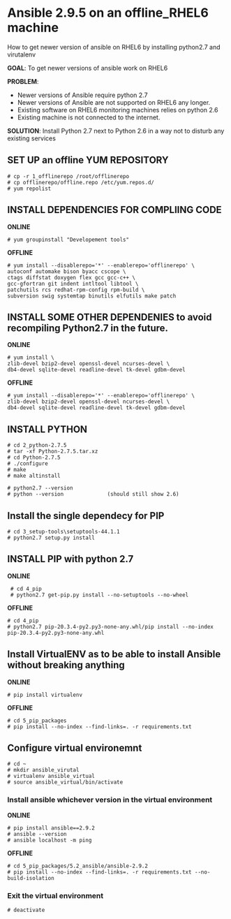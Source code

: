 # Ansible 2.9.5 on an offline_RHEL6 machine
How to get newer version of ansible on RHEL6 by installing python2.7 and virutalenv


**GOAL**:  		To get newer versions of ansible work on RHEL6

**PROBLEM**:		
 - Newer versions of Ansible require python 2.7
 - Newer versions of Ansible are not supported on RHEL6 any longer.
 - Existing software on RHEL6 monitoring machines relies on python 2.6
 - Existing machine is not connected to the internet.
			
**SOLUTION**:	Install Python 2.7 next to Python 2.6 in a way not to disturb any existing services

## SET UP an offline YUM REPOSITORY
```
# cp -r 1_offlinerepo /root/offlinerepo
# cp offlinerepo/offline.repo /etc/yum.repos.d/
# yum repolist
```


## INSTALL DEPENDENCIES FOR COMPLIING CODE
**ONLINE**
```
# yum groupinstall "Developement tools"
```

 **OFFLINE**
```							
# yum install --disablerepo='*' --enablerepo='offlinerepo' \
autoconf automake bison byacc cscope \
ctags diffstat doxygen flex gcc gcc-c++ \
gcc-gfortran git indent intltool libtool \
patchutils rcs redhat-rpm-config rpm-build \
subversion swig systemtap binutils elfutils make patch
```
							
## INSTALL SOME OTHER DEPENDENIES to avoid recompiling Python2.7 in the future.

**ONLINE**
```
# yum install \
zlib-devel bzip2-devel openssl-devel ncurses-devel \
db4-devel sqlite-devel readline-devel tk-devel gdbm-devel
```

**OFFLINE**
```
# yum install --disablerepo='*' --enablerepo='offlinerepo' \
zlib-devel bzip2-devel openssl-devel ncurses-devel \
db4-devel sqlite-devel readline-devel tk-devel gdbm-devel
```
	
## INSTALL PYTHON
```
# cd 2_python-2.7.5
# tar -xf Python-2.7.5.tar.xz
# cd Python-2.7.5
# ./configure
# make 
# make altinstall

# python2.7 --version
# python --version  			(should still show 2.6)
```
			

## Install the single dependecy for PIP
```
# cd 3_setup-tools\setuptools-44.1.1
# python2.7 setup.py install
```

## INSTALL PIP with python 2.7

**ONLINE**
```
 # cd 4_pip
 # python2.7 get-pip.py install --no-setuptools --no-wheel
```
  
**OFFLINE**
```
# cd 4_pip
# python2.7 pip-20.3.4-py2.py3-none-any.whl/pip install --no-index  pip-20.3.4-py2.py3-none-any.whl
```

			
## Install VirtualENV as to be able to install Ansible without breaking anything
**ONLINE**
```
# pip install virtualenv
```
  
**OFFLINE**
```
# cd 5_pip_packages
# pip install --no-index --find-links=. -r requirements.txt
```

## Configure virtual environemnt
```
# cd ~
# mkdir ansible_virutal
# virtualenv ansible_virtual
# source ansible_virtual/bin/activate
```

### Install ansible whichever version in the virtual environment
**ONLINE**
```
# pip install ansible==2.9.2
# ansible --version
# ansible localhost -m ping
```
**OFFLINE**
```
# cd 5_pip_packages/5.2_ansible/ansible-2.9.2
# pip install --no-index --find-links=. -r requirements.txt --no-build-isolation
```

### Exit the virtual environment
```
# deactivate
```
